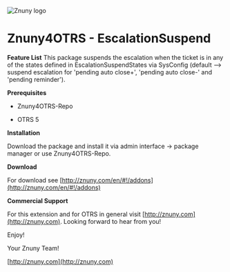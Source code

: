 ![Znuny logo](http://znuny.com/assets/logo_small.png)

Znuny4OTRS - EscalationSuspend
==============================

**Feature List**
This package suspends the escalation when the ticket is in any of the states defined in EscalationSuspendStates via SysConfig (default --> suspend escalation for 'pending auto close+', 'pending auto close-' and 'pending reminder').

**Prerequisites**

- Znuny4OTRS-Repo

- OTRS 5

**Installation**

Download the package and install it via admin interface -> package manager or use Znuny4OTRS-Repo.

**Download**

For download see [http://znuny.com/en/#!/addons](http://znuny.com/en/#!/addons)

**Commercial Support**

For this extension and for OTRS in general visit [http://znuny.com](http://znuny.com). Looking forward to hear from you!

Enjoy!

 Your Znuny Team!

 [http://znuny.com](http://znuny.com)
